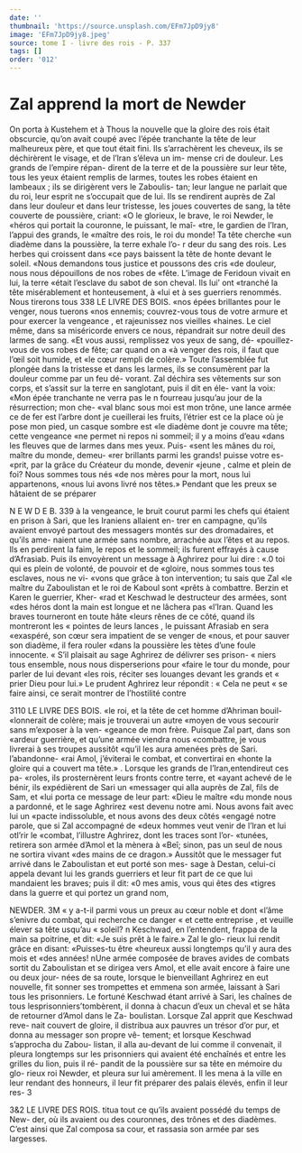 ```yaml
---
date: ''
thumbnail: 'https://source.unsplash.com/EFm7JpD9jy8'
image: 'EFm7JpD9jy8.jpeg'
source: tome I - livre des rois - P. 337
tags: []
order: '012'
---
```


# Zal apprend la mort de Newder

On porta à Kustehem et à Thous la nouvelle que la gloire des rois était obscurcie, qu’on avait coupé
avec l’épée tranchante la tête de leur malheureux père,
et que tout était fini. Ils s’arrachèrent les cheveux, ils
se déchirèrent le visage, et de l’lran s’éleva un im-
mense cri de douleur. Les grands de l’empire répan- dirent de la terre et de la poussière sur leur tête, tous les yeux étaient remplis de larmes, toutes les robes étaient en lambeaux ; ils se dirigèrent vers le Zaboulis- tan; leur langue ne parlait que du roi, leur esprit ne s’occupait que de lui. Ils se rendirent auprès de Zal dans leur douleur et dans leur tristesse, les joues couvertes de sang, la tête couverte de poussière, criant: «O le glorieux, le brave, le roi Newder, le «héros qui portait la couronne, le puissant, le maî-
«tre, le gardien de l’lran, l’appui des grands, le
«maître des rois, le roi du monde! Ta tête cherche
«un diadème dans la poussière, la terre exhale l’o-
r deur du sang des rois. Les herbes qui croissent dans «ce pays baissent la tête de honte devant le soleil. «Nous demandons tous justice et poussons des cris «de douleur, nous nous dépouillons de nos robes de «fête. L’image de Feridoun vivait en lui, la terre
«était l’esclave du sabot de son cheval. Ils lui’ ont
«tranché la tête misérablement et honteusement, à
«lui et à ses guerriers renommés. Nous tirerons tous
338 LE LIVRE DES BOIS.
«nos épées brillantes pour le venger, nous tuerons
«nos ennemis; couvrez-vous tous de votre armure et pour exercer la vengeance , et rajeunissez nos vieilles «haines. Le ciel même, dans sa miséricorde envers
ce nous, répandrait sur notre deuil des larmes de sang. «Et vous aussi, remplissez vos yeux de sang, dé- «pouillez-vous de vos robes de fête; car quand on a
«à venger des rois, il faut que l’œil soit humide, et
«le cœur rempli de colère.» Toute l’assemblée fut
plongée dans la tristesse et dans les larmes, ils se consumèrent par la douleur comme par un feu dé- vorant. Zal déchira ses vêtements sur son corps, et s’assit sur la terre en sanglotant, puis il dit en éle-
vant la voix: «Mon épée tranchante ne verra pas le
n fourreau jusqu’au jour de la résurrection; mon che-
«val blanc sous moi est mon trône, une lance armée
ce de fer est l’arbre dont je cueillerai les fruits, l’étrier est
ce la place où je pose mon pied, un casque sombre est «le diadème dont je couvre ma tête; cette vengeance «ne permet ni repos ni sommeil; il y a moins d’eau «dans les fleuves que de larmes dans mes yeux. Puis- «sent les mânes du roi, maître du monde, demeu-
«rer brillants parmi les grands! puisse votre es- «prit, par la grâce du Créateur du monde, devenir «jeune , calme et plein de foi? Nous sommes tous nés «de nos mères pour la mort, nous lui appartenons, «nous lui avons livré nos têtes.»
Pendant que les preux se hâtaient de se préparer

N E W D E B. 339 à la vengeance, le bruit courut parmi les chefs qui
étaient en prison à Sari, que les Iraniens allaient en- trer en campagne, qu’ils avaient envoyé partout des messagers montés sur des dromadaires, et qu’ils ame- naient une armée sans nombre, arrachée aux l’êtes
et au repos. Ils en perdirent la faim, le repos et le sommeil; ils furent effrayés à cause d’Afrasiab. Puis
ils envoyèrent un message à Aghrirez pour lui dire : «.0 toi qui es plein de volonté, de pouvoir et de «gloire, nous sommes tous tes esclaves, nous ne vi- «vons que grâce à ton intervention; tu sais que Zal «le maître du Zaboulistan et le roi de Kaboul sont «prêts à combattre. Berzin et Karen le guerrier, Kher- «rad et Keschwad le destructeur des armées, sont «des héros dont la main est longue et ne lâchera pas «l’Iran. Quand les braves tourneront en toute hâte «leurs rênes de ce côté, quand ils montreront les
« pointes de leurs lances , le puissant Afrasiab en sera
«exaspéré, son cœur sera impatient de se venger de
«nous, et pour sauver son diadème, il fera rouler «dans la poussière les tètes d’une foule innocente.
« S’il plaisait au sage Aghrirez de délivrer ses prison-
« niers tous ensemble, nous nous disperserions pour «faire le tour du monde, pour parler de lui devant «les rois, réciter ses louanges devant les grands et
« prier Dieu pour lui.»
Le prudent Aghrirez leur répondit : « Cela ne peut
« se faire ainsi, ce serait montrer de l’hostilité contre

3110 LE LIVRE DES BOIS.
«le roi, et la tête de cet homme d’Ahriman bouil-
«lonnerait de colère; mais je trouverai un autre «moyen de vous secourir sans m’exposer à la ven-
«geance de mon frère. Puisque Zal part, dans son «ardeur guerrière, et qu’une armée viendra nous «combattre, je vous livrerai à ses troupes aussitôt «qu’il les aura amenées près de Sari. l’abandonne-
«rai Amol, j’éviterai le combat, et convertirai en
«honte la gloire qui a couvert ma tête.» . Lorsque les grands de l’Iran,entendireut ces pa-
«roles, ils prosternèrent leurs fronts contre terre, et «ayant achevé de le bénir, ils expédièrent de Sari un
«messager qui alla auprès de Zal, fils de Sam, et «lui porta ce message de leur part: «Dieu le maître «du monde nous a pardonné, et le sage Aghrirez «est devenu notre ami. Nous avons fait avec lui un «pacte indissoluble, et nous avons des deux côtés «engagé notre parole, que si Zal accompagné de «deux hommes veut venir de l’lran et lui otl’rir le «combat, l’illustre Aghrirez, dont les traces sont l’or- «tunées, retirera son armée d’Amol et la mènera à
«Beî; sinon, pas un seul de nous ne sortira vivant «des mains de ce dragon.» Aussitôt que le messager
fut arrivé dans le Zaboulistan et eut porté son mes- sage à Destan, celui-ci appela devant lui les grands guerriers et leur fit part de ce que lui mandaient les braves; puis il dit: «0 mes amis, vous qui êtes des «tigres dans la guerre et qui portez un grand nom,

NEWDER. 3M « y a-t-il parmi vous un preux au cœur noble et dont
«l’âme s’enivre du combat, qui recherche ce danger « et cette entreprise , et veuille élever sa tête usqu’au « soleil? n
Keschwad, en l’entendent, frappa de la main sa poitrine, et dit: «Je suis prêt à le faire.» Zal le glo- rieux lui rendit grâce en disant: «Puisses-tu être «heureux aussi longtemps qu’il y aura des mois et «des années! nUne armée composée de braves avides
de combats sortit du Zaboulistan et se dirigea vers Amol, et elle avait encore à faire une ou deux jour- nées de sa route, lorsque le bienveillant Aghrirez en eut nouvelle, fit sonner ses trompettes et emmena son armée, laissant à Sari tous les prisonniers. Le fortuné Keschwad étant arrivé à Sari, les chaînes de
tous lesprisonniers’tombèrent, il donna à chacun d’eux
un cheval et se hâta de retourner d’Amol dans le Za- boulistan. Lorsque Zal apprit que Keschwad reve-
nait couvert de gloire, il distribua aux pauvres un trésor d’or pur, et donna au messager son propre vê- tement; et lorsque Keschwad s’approcha du Zabou- listan, il alla au-devant de lui comme il convenait, il pleura longtemps sur les prisonniers qui avaient été enchaînés et entre les grilles du lion, puis il ré-
pandit de la poussière sur sa tête en mémoire du glo- rieux roi Newder, et pleura sur lui amèrement. Il les mena à la ville en leur rendant des honneurs, il leur fit préparer des palais élevés, enfin il leur res-
3

3&2 LE LIVRE DES ROIS.
titua tout ce qu’ils avaient possédé du temps de New-
der, où ils avaient ou des couronnes, des trônes et des diadèmes. C’est ainsi que Zal composa sa cour,
et rassasia son armée par ses largesses.
